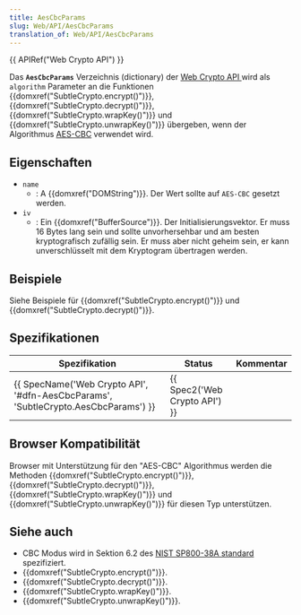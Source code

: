 ```yaml
---
title: AesCbcParams
slug: Web/API/AesCbcParams
translation_of: Web/API/AesCbcParams
---
```

{{ APIRef("Web Crypto API") }}

Das **`AesCbcParams`** Verzeichnis (dictionary) der [Web Crypto API ](/de/docs/Web/API/Web_Crypto_API)wird als `algorithm` Parameter an die Funktionen {{domxref("SubtleCrypto.encrypt()")}}, {{domxref("SubtleCrypto.decrypt()")}}, {{domxref("SubtleCrypto.wrapKey()")}} und {{domxref("SubtleCrypto.unwrapKey()")}} übergeben, wenn der Algorithmus [AES-CBC](/de/docs/Web/API/SubtleCrypto/encrypt#AES-CBC) verwendet wird.

## Eigenschaften

- `name`
  - : A {{domxref("DOMString")}}. Der Wert sollte auf `AES-CBC` gesetzt werden.
- `iv`
  - : Ein {{domxref("BufferSource")}}. Der Initialisierungsvektor. Er muss 16 Bytes lang sein und sollte unvorhersehbar und am besten kryptografisch zufällig sein. Er muss aber nicht geheim sein, er kann unverschlüsselt mit dem Kryptogram übertragen werden.

## Beispiele

Siehe Beispiele für {{domxref("SubtleCrypto.encrypt()")}} und {{domxref("SubtleCrypto.decrypt()")}}.

## Spezifikationen

| Spezifikation                                                                                                | Status                                   | Kommentar |
| ------------------------------------------------------------------------------------------------------------ | ---------------------------------------- | --------- |
| {{ SpecName('Web Crypto API', '#dfn-AesCbcParams', 'SubtleCrypto.AesCbcParams') }} | {{ Spec2('Web Crypto API') }} |           |

## Browser Kompatibilität

Browser mit Unterstützung für den "AES-CBC" Algorithmus werden die Methoden {{domxref("SubtleCrypto.encrypt()")}}, {{domxref("SubtleCrypto.decrypt()")}}, {{domxref("SubtleCrypto.wrapKey()")}} und {{domxref("SubtleCrypto.unwrapKey()")}} für diesen Typ unterstützen.

## Siehe auch

- CBC Modus wird in Sektion 6.2 des [NIST SP800-38A standard](https://nvlpubs.nist.gov/nistpubs/Legacy/SP/nistspecialpublication800-38a.pdf#%5B%7B%22num%22%3A70%2C%22gen%22%3A0%7D%2C%7B%22name%22%3A%22Fit%22%7D%5D) spezifiziert.
- {{domxref("SubtleCrypto.encrypt()")}}.
- {{domxref("SubtleCrypto.decrypt()")}}.
- {{domxref("SubtleCrypto.wrapKey()")}}.
- {{domxref("SubtleCrypto.unwrapKey()")}}.
